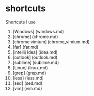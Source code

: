 # shortcuts
Shortcuts I use

1. [Windows] (windows.md)  
 1. [chrome] (chrome.md)  
 1. [chrome vimium] (chrome_vimium.md)  
 1. [far] (far.md)   
 1. [intellij Idea] (idea.md)  
 1. [outlook] (outlook.md)   
 1. [sublime] (sublime.md)  
1. [Linux] (linux.md)  
 1. [grep] (grep.md)  
 1. [less] (less.md)  
 1. [sed] (sed.md)  
 1. [vim] (vim.md)  
